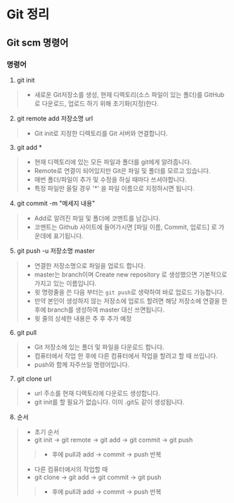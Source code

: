 # Git 정리

## Git scm 명령어

### 명령어
1. git init
> - 새로운 Git저장소를 생성, 현재 디렉토리(소스 파일이 있는 폴더)를 GitHub로 다운로드, 업로드 하기 위해 초기화(지정)한다.

2. git remote add 저장소명 url
> - Git init로 지정한 디렉토리를 Git 서버와 연결합니다.

3. git add *
> - 현재 디렉토리에 있는 모든 파일과 폴더를 git에게 알려줍니다.
> - Remote로 연결이 되어있지만 Git은 파일 및 폴더를 모르고 있습니다.
> - 매번 폴더/파일이 추가 및 수정을 하실 때마다 쓰셔야합니다.
> - 특정 파일만 올릴 경우 '\*' 을 파일 이름으로 지정하시면 됩니다.

4. git commit -m "메세지 내용"
> - Add로 알려진 파일 및 폴더에 코멘트를 남깁니다.
> - 코멘트는 Github 사이트에 들어가시면 [파일 이름, Commit, 업로드] 로 가운데에 표기됩니다.

5. git push -u 저장소명 master
> - 연결한 저장소명으로 파일을 업로드 합니다.
> - master는 branch이며 Create new repository 로 생성했으면 기본적으로 가지고 있는 이름입니다.
> - 윗 명령줄을 쓴 다음 부터는 `git push`로  생략하여 바로 업로드 가능합니다.
> - 만약 본인이 생성하지 않는 저장소에 업로드 할려면 해당 저장소에 연결을 한 후에 branch를 생성하여 master 대신 쓰면됩니다.
> - 윗 줄의 상세한 내용은 추 후 추가 예정

6. git pull
> - Git 저장소에 있는 폴더 및 파일을 다운로드 합니다.
> - 컴퓨터에서 작업 한 후에 다른 컴퓨터에서 작업을 할려고 할 때 쓰입니다.
> - push와 함께 자주쓰일 명령어입니다.

7. git clone url
> - url 주소를 현재 디렉토리에 다운로드 생성합니다.
> - git init를 할 필요가 없습니다. 이미 .git도 같이 생성됩니다.

8. 순서
> - 초기 순서
> - git init -> git remote -> git add -> git commit -> git push
> > - 후에 pull과 add -> commit -> push 반복 
> - 다른 컴퓨터에서의 작업할 때
> - git clone -> git add -> git commit -> git push
> > - 후에 pull과 add -> commit -> push 반복 

